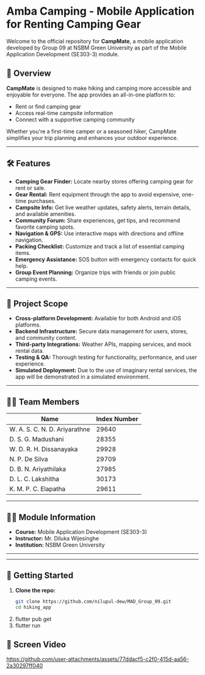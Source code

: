 # Amba Camping - Mobile Application for Renting Camping Gear

Welcome to the official repository for **CampMate**, a mobile application developed by Group 09 at NSBM Green University as part of the Mobile Application Development (SE303-3) module.

## 📱 Overview

**CampMate** is designed to make hiking and camping more accessible and enjoyable for everyone. The app provides an all-in-one platform to:
- Rent or find camping gear
- Access real-time campsite information
- Connect with a supportive camping community

Whether you're a first-time camper or a seasoned hiker, CampMate simplifies your trip planning and enhances your outdoor experience.

---

## 🛠️ Features

- **Camping Gear Finder:** Locate nearby stores offering camping gear for rent or sale.
- **Gear Rental:** Rent equipment through the app to avoid expensive, one-time purchases.
- **Campsite Info:** Get live weather updates, safety alerts, terrain details, and available amenities.
- **Community Forum:** Share experiences, get tips, and recommend favorite camping spots.
- **Navigation & GPS:** Use interactive maps with directions and offline navigation.
- **Packing Checklist:** Customize and track a list of essential camping items.
- **Emergency Assistance:** SOS button with emergency contacts for quick help.
- **Group Event Planning:** Organize trips with friends or join public camping events.

---

## 🎯 Project Scope

- **Cross-platform Development:** Available for both Android and iOS platforms.
- **Backend Infrastructure:** Secure data management for users, stores, and community content.
- **Third-party Integrations:** Weather APIs, mapping services, and mock rental data.
- **Testing & QA:** Thorough testing for functionality, performance, and user experience.
- **Simulated Deployment:** Due to the use of imaginary rental services, the app will be demonstrated in a simulated environment.

---

## 👨‍💻 Team Members

| Name | Index Number |
|------|--------------|
| W. A. S. C. N. D. Ariyarathne | 29640 |
| D. S. G. Madushani | 28355 |
| W. D. R. H. Dissanayaka | 29928 |
| N. P. De Silva | 29709 |
| D. B. N. Ariyathilaka | 27985 |
| D. L. C. Lakshitha | 30173 |
| K. M. P. C. Elapatha | 29611 |

---

## 🧑‍🏫 Module Information

- **Course:** Mobile Application Development (SE303-3)
- **Instructor:** Mr. Diluka Wijesinghe
- **Institution:** NSBM Green University

---

---

## 🚀 Getting Started

1. **Clone the repo:**
   ```bash
   git clone https://github.com/nilupul-dew/MAD_Group_09.git
   cd hiking_app

2. flutter pub get
3. flutter run


## 🚀 Screen Video

https://github.com/user-attachments/assets/77ddacf5-c2f0-415d-aa56-2a30297ff040



